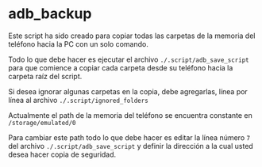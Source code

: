 # adb_backup
Este script ha sido creado para copiar todas las carpetas de la memoria del teléfono hacia la PC con un solo comando.

Todo lo que debe hacer es ejecutar el archivo `./.script/adb_save_script` para que comience a copiar cada carpeta desde su teléfono hacia la carpeta raíz del script.

Si desea ignorar algunas carpetas en la copia, debe agregarlas, línea por línea al archivo `./.script/ignored_folders`

Actualmente el path de la memoria del teléfono se encuentra constante en `/storage/emulated/0`

Para cambiar este path todo lo que debe hacer es editar la línea número `7` del archivo `./.script/adb_save_script` y definir la dirección a la cual usted desea hacer copia de seguridad.
